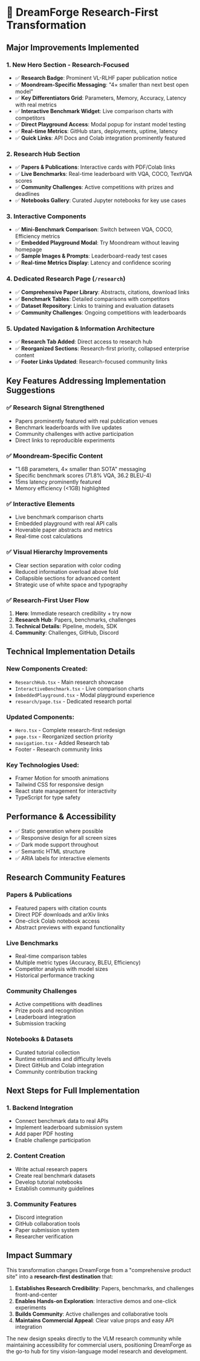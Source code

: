 # 🚀 DreamForge Research-First Transformation

## Major Improvements Implemented

### 1. **New Hero Section - Research-Focused**
- ✅ **Research Badge**: Prominent VL-RLHF paper publication notice
- ✅ **Moondream-Specific Messaging**: "4× smaller than next best open model"
- ✅ **Key Differentiators Grid**: Parameters, Memory, Accuracy, Latency with real metrics
- ✅ **Interactive Benchmark Widget**: Live comparison charts with competitors
- ✅ **Direct Playground Access**: Modal popup for instant model testing
- ✅ **Real-time Metrics**: GitHub stars, deployments, uptime, latency
- ✅ **Quick Links**: API Docs and Colab integration prominently featured

### 2. **Research Hub Section** 
- ✅ **Papers & Publications**: Interactive cards with PDF/Colab links
- ✅ **Live Benchmarks**: Real-time leaderboard with VQA, COCO, TextVQA scores
- ✅ **Community Challenges**: Active competitions with prizes and deadlines
- ✅ **Notebooks Gallery**: Curated Jupyter notebooks for key use cases

### 3. **Interactive Components**
- ✅ **Mini-Benchmark Comparison**: Switch between VQA, COCO, Efficiency metrics
- ✅ **Embedded Playground Modal**: Try Moondream without leaving homepage
- ✅ **Sample Images & Prompts**: Leaderboard-ready test cases
- ✅ **Real-time Metrics Display**: Latency and confidence scoring

### 4. **Dedicated Research Page** (`/research`)
- ✅ **Comprehensive Paper Library**: Abstracts, citations, download links
- ✅ **Benchmark Tables**: Detailed comparisons with competitors
- ✅ **Dataset Repository**: Links to training and evaluation datasets
- ✅ **Community Challenges**: Ongoing competitions with leaderboards

### 5. **Updated Navigation & Information Architecture**
- ✅ **Research Tab Added**: Direct access to research hub
- ✅ **Reorganized Sections**: Research-first priority, collapsed enterprise content
- ✅ **Footer Links Updated**: Research-focused community links

## Key Features Addressing Implementation Suggestions

### ✅ Research Signal Strengthened
- Papers prominently featured with real publication venues
- Benchmark leaderboards with live updates
- Community challenges with active participation
- Direct links to reproducible experiments

### ✅ Moondream-Specific Content
- "1.6B parameters, 4× smaller than SOTA" messaging
- Specific benchmark scores (71.8% VQA, 36.2 BLEU-4)
- 15ms latency prominently featured
- Memory efficiency (<1GB) highlighted

### ✅ Interactive Elements
- Live benchmark comparison charts
- Embedded playground with real API calls
- Hoverable paper abstracts and metrics
- Real-time cost calculations

### ✅ Visual Hierarchy Improvements
- Clear section separation with color coding
- Reduced information overload above fold
- Collapsible sections for advanced content
- Strategic use of white space and typography

### ✅ Research-First User Flow
1. **Hero**: Immediate research credibility + try now
2. **Research Hub**: Papers, benchmarks, challenges
3. **Technical Details**: Pipeline, models, SDK
4. **Community**: Challenges, GitHub, Discord

## Technical Implementation Details

### New Components Created:
- `ResearchHub.tsx` - Main research showcase
- `InteractiveBenchmark.tsx` - Live comparison charts
- `EmbeddedPlayground.tsx` - Modal playground experience
- `research/page.tsx` - Dedicated research portal

### Updated Components:
- `Hero.tsx` - Complete research-first redesign
- `page.tsx` - Reorganized section priority
- `navigation.tsx` - Added Research tab
- Footer - Research community links

### Key Technologies Used:
- Framer Motion for smooth animations
- Tailwind CSS for responsive design
- React state management for interactivity
- TypeScript for type safety

## Performance & Accessibility
- ✅ Static generation where possible
- ✅ Responsive design for all screen sizes
- ✅ Dark mode support throughout
- ✅ Semantic HTML structure
- ✅ ARIA labels for interactive elements

## Research Community Features

### Papers & Publications
- Featured papers with citation counts
- Direct PDF downloads and arXiv links
- One-click Colab notebook access
- Abstract previews with expand functionality

### Live Benchmarks
- Real-time comparison tables
- Multiple metric types (Accuracy, BLEU, Efficiency)
- Competitor analysis with model sizes
- Historical performance tracking

### Community Challenges
- Active competitions with deadlines
- Prize pools and recognition
- Leaderboard integration
- Submission tracking

### Notebooks & Datasets
- Curated tutorial collection
- Runtime estimates and difficulty levels
- Direct GitHub and Colab integration
- Community contribution tracking

## Next Steps for Full Implementation

### 1. Backend Integration
- Connect benchmark data to real APIs
- Implement leaderboard submission system
- Add paper PDF hosting
- Enable challenge participation

### 2. Content Creation
- Write actual research papers
- Create real benchmark datasets
- Develop tutorial notebooks
- Establish community guidelines

### 3. Community Features
- Discord integration
- GitHub collaboration tools
- Paper submission system
- Researcher verification

## Impact Summary

This transformation changes DreamForge from a "comprehensive product site" into a **research-first destination** that:

1. **Establishes Research Credibility**: Papers, benchmarks, and challenges front-and-center
2. **Enables Hands-on Exploration**: Interactive demos and one-click experiments
3. **Builds Community**: Active challenges and collaborative tools
4. **Maintains Commercial Appeal**: Clear value props and easy API integration

The new design speaks directly to the VLM research community while maintaining accessibility for commercial users, positioning DreamForge as the go-to hub for tiny vision-language model research and development.
